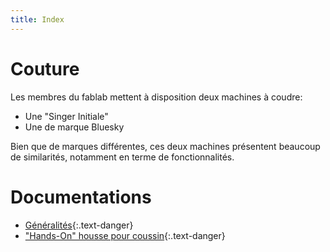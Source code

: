```yaml
---
title: Index
---
```

# Couture

Les membres du fablab mettent à disposition deux machines à coudre:

* Une "Singer Initiale"
* Une de marque Bluesky

Bien que de marques différentes, ces deux machines présentent beaucoup de
similarités, notamment en terme de fonctionnalités.

# Documentations

* [Généralités](./generalites){:.text-danger}
* ["Hands-On" housse pour coussin](./housse){:.text-danger}


